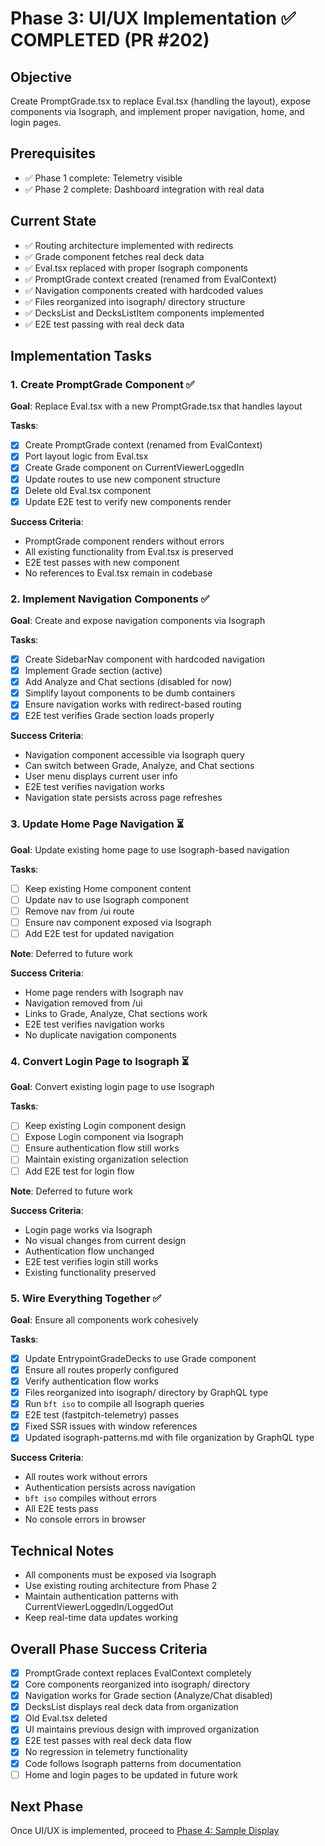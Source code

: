 # Phase 3: UI/UX Implementation ✅ COMPLETED (PR #202)

## Objective

Create PromptGrade.tsx to replace Eval.tsx (handling the layout), expose
components via Isograph, and implement proper navigation, home, and login pages.

## Prerequisites

- ✅ Phase 1 complete: Telemetry visible
- ✅ Phase 2 complete: Dashboard integration with real data

## Current State

- ✅ Routing architecture implemented with redirects
- ✅ Grade component fetches real deck data
- ✅ Eval.tsx replaced with proper Isograph components
- ✅ PromptGrade context created (renamed from EvalContext)
- ✅ Navigation components created with hardcoded values
- ✅ Files reorganized into isograph/ directory structure
- ✅ DecksList and DecksListItem components implemented
- ✅ E2E test passing with real deck data

## Implementation Tasks

### 1. Create PromptGrade Component ✅

**Goal**: Replace Eval.tsx with a new PromptGrade.tsx that handles layout

**Tasks**:

- [x] Create PromptGrade context (renamed from EvalContext)
- [x] Port layout logic from Eval.tsx
- [x] Create Grade component on CurrentViewerLoggedIn
- [x] Update routes to use new component structure
- [x] Delete old Eval.tsx component
- [x] Update E2E test to verify new components render

**Success Criteria**:

- PromptGrade component renders without errors
- All existing functionality from Eval.tsx is preserved
- E2E test passes with new component
- No references to Eval.tsx remain in codebase

### 2. Implement Navigation Components ✅

**Goal**: Create and expose navigation components via Isograph

**Tasks**:

- [x] Create SidebarNav component with hardcoded navigation
- [x] Implement Grade section (active)
- [x] Add Analyze and Chat sections (disabled for now)
- [x] Simplify layout components to be dumb containers
- [x] Ensure navigation works with redirect-based routing
- [x] E2E test verifies Grade section loads properly

**Success Criteria**:

- Navigation component accessible via Isograph query
- Can switch between Grade, Analyze, and Chat sections
- User menu displays current user info
- E2E test verifies navigation works
- Navigation state persists across page refreshes

### 3. Update Home Page Navigation ⏳

**Goal**: Update existing home page to use Isograph-based navigation

**Tasks**:

- [ ] Keep existing Home component content
- [ ] Update nav to use Isograph component
- [ ] Remove nav from /ui route
- [ ] Ensure nav component exposed via Isograph
- [ ] Add E2E test for updated navigation

**Note**: Deferred to future work

**Success Criteria**:

- Home page renders with Isograph nav
- Navigation removed from /ui
- Links to Grade, Analyze, Chat sections work
- E2E test verifies navigation works
- No duplicate navigation components

### 4. Convert Login Page to Isograph ⏳

**Goal**: Convert existing login page to use Isograph

**Tasks**:

- [ ] Keep existing Login component design
- [ ] Expose Login component via Isograph
- [ ] Ensure authentication flow still works
- [ ] Maintain existing organization selection
- [ ] Add E2E test for login flow

**Note**: Deferred to future work

**Success Criteria**:

- Login page works via Isograph
- No visual changes from current design
- Authentication flow unchanged
- E2E test verifies login still works
- Existing functionality preserved

### 5. Wire Everything Together ✅

**Goal**: Ensure all components work cohesively

**Tasks**:

- [x] Update EntrypointGradeDecks to use Grade component
- [x] Ensure all routes properly configured
- [x] Verify authentication flow works
- [x] Files reorganized into isograph/ directory by GraphQL type
- [x] Run `bft iso` to compile all Isograph queries
- [x] E2E test (fastpitch-telemetry) passes
- [x] Fixed SSR issues with window references
- [x] Updated isograph-patterns.md with file organization by GraphQL type

**Success Criteria**:

- All routes work without errors
- Authentication persists across navigation
- `bft iso` compiles without errors
- All E2E tests pass
- No console errors in browser

## Technical Notes

- All components must be exposed via Isograph
- Use existing routing architecture from Phase 2
- Maintain authentication patterns with CurrentViewerLoggedIn/LoggedOut
- Keep real-time data updates working

## Overall Phase Success Criteria

- [x] PromptGrade context replaces EvalContext completely
- [x] Core components reorganized into isograph/ directory
- [x] Navigation works for Grade section (Analyze/Chat disabled)
- [x] DecksList displays real deck data from organization
- [x] Old Eval.tsx deleted
- [x] UI maintains previous design with improved organization
- [x] E2E test passes with real deck data flow
- [x] No regression in telemetry functionality
- [x] Code follows Isograph patterns from documentation
- [ ] Home and login pages to be updated in future work

## Next Phase

Once UI/UX is implemented, proceed to
[Phase 4: Sample Display](./phase-4-sample-display.md)
